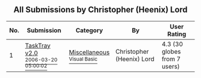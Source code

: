 ﻿<div align="center">

## All Submissions by Christopher \(Heenix\) Lord

</div>

No.  | Submission | Category | By   | User Rating
---- | ---------- | -------- | ---- | -----------
1 | [TaskTray v2\.0<br /><sup>2006-03-20 05:00:02</sup>](https://github.com/Planet-Source-Code/christopher-heenix-lord-tasktray-v2-0__1-64701) | [Miscellaneous<br /><sup>Visual Basic</sup>](../ByCategory/miscellaneous__1-1.md) | Christopher \(Heenix\) Lord | 4.3 (30 globes from 7 users)
